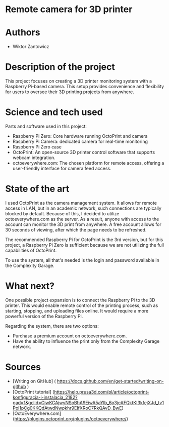# Remote camera for 3D printer
# Authors 
- Wiktor Zantowicz
# Description of the project 
This project focuses on creating a 3D printer monitoring system with a Raspberry Pi-based camera. This setup provides convenience and flexibility for users to oversee their 3D printing projects from anywhere. 

# Science and tech used 
Parts and software used in this project:
- Raspberry Pi Zero: Core hardware running OctoPrint and camera
- Raspberry Pi Camera: dedicated camera for real-time monitoring
- Raspberry Pi Zero case
- OctoPrint: An open-source 3D printer control software that supports webcam integration.
- octoeverywhere.com: The chosen platform for remote access, offering a user-friendly interface for camera feed access.



# State of the art 
I used OctoPrint as the camera management system. It allows for remote access in LAN, but in an academic network, such connections are typically blocked by default. Because of this, I decided to utilize octoeverywhere.com as the server. As a result, anyone with access to the account can monitor the 3D print from anywhere. A free account allows for 30 seconds of viewing, after which the page needs to be refreshed.

The recommended Raspberry Pi for OctoPrint is the 3rd version, but for this project, a Raspberry Pi Zero is sufficient because we are not utilizing the full capabilities of OctoPrint.

To use the system, all that's needed is the login and password available in the Complexity Garage.
# What next?

One possible project expansion is to connect the Raspberry Pi to the 3D printer. This would enable remote control of the printing process, such as starting, stopping, and uploading files online. It would require a more powerful version of the Raspberry Pi.

Regarding the system, there are two options:
- Purchase a premium account on octoeverywhere.com.
- Have the ability to influence the print only from the Complexity Garage network.
# Sources 
- [Writing on GitHub] ( https://docs.github.com/en/get-started/writing-on-github )
- [OctoPrint tutorial] (https://help.prusa3d.com/pl/article/octoprint-konfiguracja-i-instalacja_2182?gad=1&gclid=CjwKCAjwyNSoBhA9EiwA5aYlb_6o3jeAFQktKI3kfejXJd_tv1Poi1pCg0KKQdAtwdNwpkhr9EIfXRoC7RkQAvD_BwE)
- [OctoEverywhere.com] (https://plugins.octoprint.org/plugins/octoeverywhere/)
